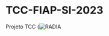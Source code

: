 # TCC-FIAP-SI-2023
Projeto TCC
(![RADIA](https://github.com/Kazetto/TCC-FIAP-SI-2023/assets/51913534/287b2b71-8da0-47f1-aa43-802196df5b71)
